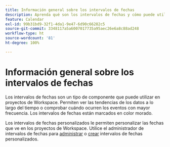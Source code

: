 ```yaml
---
title: Información general sobre los intervalos de fechas
description: Aprenda qué son los intervalos de fechas y cómo puede utilizarlos en el sistema de informes.
feature: Calendar
exl-id: 99b31bd9-32f1-4da1-9e47-6d90c66282c5
source-git-commit: 3348117a5a6007017735a95aec26e6a8c88ad248
workflow-type: ht
source-wordcount: '81'
ht-degree: 100%

---
```


# Información general sobre los intervalos de fechas

Los intervalos de fechas son un tipo de componente que puede utilizar en proyectos de Workspace. Permiten ver las tendencias de los datos a lo largo del tiempo o comprobar cuándo ocurren los eventos con mayor frecuencia. Los intervalos de fechas están marcados en color morado.

Los intervalos de fechas personalizados le permiten personalizar las fechas que ve en los proyectos de Workspace. Utilice el administrador de intervalos de fechas para [administrar](manage.md) o [crear](create.md) intervalos de fechas personalizados.

